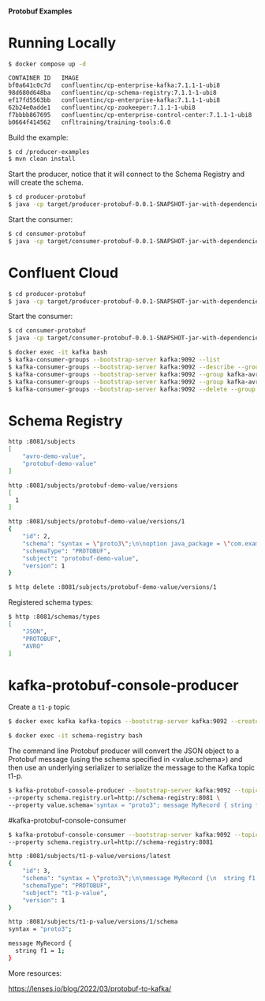 #### Protobuf Examples

# Running Locally

```bash
$ docker compose up -d
```

```bash
CONTAINER ID   IMAGE                                                    COMMAND                  CREATED              STATUS                      PORTS                                        NAMES
bf0a641c0c7d   confluentinc/cp-enterprise-kafka:7.1.1-1-ubi8            "/etc/confluent/dock…"   About a minute ago   Up About a minute           9092/tcp, 0.0.0.0:19092->19092/tcp           kafka
98d680d648ba   confluentinc/cp-schema-registry:7.1.1-1-ubi8             "/etc/confluent/dock…"   About a minute ago   Up About a minute           0.0.0.0:8081->8081/tcp                       schema-registry
ef17fd5563bb   confluentinc/cp-enterprise-kafka:7.1.1-1-ubi8            "bash -c 'echo Waiti…"   About a minute ago   Exited (0) 33 seconds ago                                                create-topics
62b24e0adde1   confluentinc/cp-zookeeper:7.1.1-1-ubi8                   "/etc/confluent/dock…"   About a minute ago   Up About a minute           2888/tcp, 0.0.0.0:2181->2181/tcp, 3888/tcp   zookeeper
f7bbbb867695   confluentinc/cp-enterprise-control-center:7.1.1-1-ubi8   "/etc/confluent/dock…"   About a minute ago   Up About a minute           0.0.0.0:9021->9021/tcp                       control-center
b0664f414562   cnfltraining/training-tools:6.0                          "/bin/sh"                About a minute ago   Up About a minute                                                        tools
```

Build the example:

```bash
$ cd /producer-examples
$ mvn clean install
```

Start the producer, notice that it will connect to the Schema Registry and will create the schema.

```bash
$ cd producer-protobuf
$ java -cp target/producer-protobuf-0.0.1-SNAPSHOT-jar-with-dependencies.jar com.github.altfatterz.KafkaProtobufProducerDemo config/local-producer.properties
```

Start the consumer:

```bash
$ cd consumer-protobuf
$ java -cp target/consumer-protobuf-0.0.1-SNAPSHOT-jar-with-dependencies.jar com.github.altfatterz.KafkaProtobufConsumerDemo config/local-consumer.properties
```

# Confluent Cloud

```bash
$ cd producer-protobuf
$ java -cp target/producer-protobuf-0.0.1-SNAPSHOT-jar-with-dependencies.jar com.github.altfatterz.KafkaProtobufProducerDemo config/cloud-producer.properties
```

Start the consumer:

```bash
$ cd consumer-protobuf
$ java -cp target/consumer-protobuf-0.0.1-SNAPSHOT-jar-with-dependencies.jar com.github.altfatterz.KafkaProtobufConsumerDemo config/cloud-consumer.properties
```

```bash
$ docker exec -it kafka bash
$ kafka-consumer-groups --bootstrap-server kafka:9092 --list
$ kafka-consumer-groups --bootstrap-server kafka:9092 --describe --group kafka-avro-local-consumer
$ kafka-consumer-groups --bootstrap-server kafka:9092 --group kafka-avro-local-consumer --reset-offsets --topic avro-demo:0 --to-offset 0
$ kafka-consumer-groups --bootstrap-server kafka:9092 --group kafka-avro-local-consumer --reset-offsets --topic avro-demo:0 --to-offset 0 --execute
$ kafka-consumer-groups --bootstrap-server kafka:9092 --delete --group kafka-avro-local-consumer
```

# Schema Registry

```bash
http :8081/subjects
[
    "avro-demo-value",
    "protobuf-demo-value"
]
```

```bash
http :8081/subjects/protobuf-demo-value/versions
[
  1
]
```

```bash
http :8081/subjects/protobuf-demo-value/versions/1
{
    "id": 2,
    "schema": "syntax = \"proto3\";\n\noption java_package = \"com.example.model.Customer\";\n\nmessage Customer {\n  int32 id = 1;\n  string firstName = 2;\n  string lastName = 3;\n  string email = 4;\n  repeated .Customer.PhoneNumber phones = 6;\n\n  message PhoneNumber {\n    string number = 1;\n    .Customer.PhoneType type = 2;\n  }\n  enum PhoneType {\n    MOBILE = 0;\n    HOME = 1;\n    WORK = 2;\n  }\n}\n",
    "schemaType": "PROTOBUF",
    "subject": "protobuf-demo-value",
    "version": 1
}
```

```bash
$ http delete :8081/subjects/protobuf-demo-value/versions/1
```

Registered schema types:

```bash
$ http :8081/schemas/types
[
    "JSON",
    "PROTOBUF",
    "AVRO"
]
```

# kafka-protobuf-console-producer

Create a `t1-p` topic
```bash
$ docker exec kafka kafka-topics --bootstrap-server kafka:9092 --create --topic t1-p --partitions 1 --replication-factor 1
```

```bash
$ docker exec -it schema-registry bash
```

The command line Protobuf producer will convert the JSON object to a Protobuf message (using the schema specified in <value.schema>) 
and then use an underlying serializer to serialize the message to the Kafka topic t1-p.

```bash
$ kafka-protobuf-console-producer --bootstrap-server kafka:9092 --topic t1-p \
--property schema.registry.url=http://schema-registry:8081 \
--property value.schema='syntax = "proto3"; message MyRecord { string f1 = 1; }'
```

#kafka-protobuf-console-consumer

```bash
$ kafka-protobuf-console-consumer --bootstrap-server kafka:9092 --topic t1-p --from-beginning \
--property schema.registry.url=http://schema-registry:8081 
```

```bash
http :8081/subjects/t1-p-value/versions/latest
{
    "id": 3,
    "schema": "syntax = \"proto3\";\n\nmessage MyRecord {\n  string f1 = 1;\n}\n",
    "schemaType": "PROTOBUF",
    "subject": "t1-p-value",
    "version": 1
}
```

```bash
http :8081/subjects/t1-p-value/versions/1/schema
syntax = "proto3";

message MyRecord {
  string f1 = 1;
}
```





More resources:

https://lenses.io/blog/2022/03/protobuf-to-kafka/